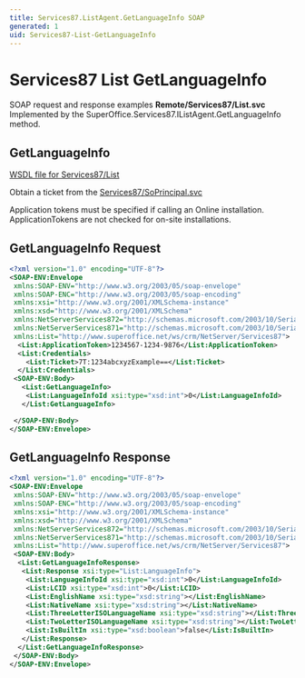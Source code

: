 ```yaml
---
title: Services87.ListAgent.GetLanguageInfo SOAP
generated: 1
uid: Services87-List-GetLanguageInfo
---
```


# Services87 List GetLanguageInfo

SOAP request and response examples **Remote/Services87/List.svc**
Implemented by the <see cref="M:SuperOffice.Services87.IListAgent.GetLanguageInfo">SuperOffice.Services87.IListAgent.GetLanguageInfo</see> method.

## GetLanguageInfo

[WSDL file for Services87/List](../Services87-List.md)

Obtain a ticket from the [Services87/SoPrincipal.svc](../SoPrincipal/index.md)

Application tokens must be specified if calling an Online installation. ApplicationTokens are not checked for on-site installations.

## GetLanguageInfo Request

```xml
<?xml version="1.0" encoding="UTF-8"?>
<SOAP-ENV:Envelope
 xmlns:SOAP-ENV="http://www.w3.org/2003/05/soap-envelope"
 xmlns:SOAP-ENC="http://www.w3.org/2003/05/soap-encoding"
 xmlns:xsi="http://www.w3.org/2001/XMLSchema-instance"
 xmlns:xsd="http://www.w3.org/2001/XMLSchema"
 xmlns:NetServerServices872="http://schemas.microsoft.com/2003/10/Serialization/Arrays"
 xmlns:NetServerServices871="http://schemas.microsoft.com/2003/10/Serialization/"
 xmlns:List="http://www.superoffice.net/ws/crm/NetServer/Services87">
  <List:ApplicationToken>1234567-1234-9876</List:ApplicationToken>
  <List:Credentials>
    <List:Ticket>7T:1234abcxyzExample==</List:Ticket>
  </List:Credentials>
 <SOAP-ENV:Body>
   <List:GetLanguageInfo>
    <List:LanguageInfoId xsi:type="xsd:int">0</List:LanguageInfoId>
   </List:GetLanguageInfo>

 </SOAP-ENV:Body>
</SOAP-ENV:Envelope>

```

## GetLanguageInfo Response

```xml
<?xml version="1.0" encoding="UTF-8"?>
<SOAP-ENV:Envelope
 xmlns:SOAP-ENV="http://www.w3.org/2003/05/soap-envelope"
 xmlns:SOAP-ENC="http://www.w3.org/2003/05/soap-encoding"
 xmlns:xsi="http://www.w3.org/2001/XMLSchema-instance"
 xmlns:xsd="http://www.w3.org/2001/XMLSchema"
 xmlns:NetServerServices872="http://schemas.microsoft.com/2003/10/Serialization/Arrays"
 xmlns:NetServerServices871="http://schemas.microsoft.com/2003/10/Serialization/"
 xmlns:List="http://www.superoffice.net/ws/crm/NetServer/Services87">
 <SOAP-ENV:Body>
  <List:GetLanguageInfoResponse>
   <List:Response xsi:type="List:LanguageInfo">
    <List:LanguageInfoId xsi:type="xsd:int">0</List:LanguageInfoId>
    <List:LCID xsi:type="xsd:int">0</List:LCID>
    <List:EnglishName xsi:type="xsd:string"></List:EnglishName>
    <List:NativeName xsi:type="xsd:string"></List:NativeName>
    <List:ThreeLetterISOLanguageName xsi:type="xsd:string"></List:ThreeLetterISOLanguageName>
    <List:TwoLetterISOLanguageName xsi:type="xsd:string"></List:TwoLetterISOLanguageName>
    <List:IsBuiltIn xsi:type="xsd:boolean">false</List:IsBuiltIn>
   </List:Response>
  </List:GetLanguageInfoResponse>
 </SOAP-ENV:Body>
</SOAP-ENV:Envelope>

```
